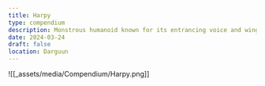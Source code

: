 ```yaml
---
title: Harpy
type: compendium
description: Monstrous humanoid known for its entrancing voice and wings.
date: 2024-03-24
draft: false
location: Darguun
---
```

![[_assets/media/Compendium/Harpy.png]]